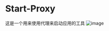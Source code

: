 # Start-Proxy
这是一个用来使用代理来启动应用的工具
![image](https://github.com/user-attachments/assets/023559d6-f3f6-407c-9802-ee579074a0c5)
